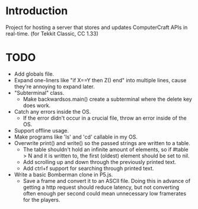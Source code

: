 # Introduction
Project for hosting a server that stores and updates ComputerCraft APIs in real-time. (for Tekkit Classic, CC 1.33)

# TODO
* Add globals file.
* Expand one-liners like "if X==Y then Z() end" into multiple lines, cause they're annoying to expand later.
* "Subterminal" class.
	* Make backwardsos.main() create a subterminal where the delete key does work.
* Catch any errors inside the OS.
	* If the error didn't occur in a crucial file, throw an error inside of the OS.
* Support offline usage.
* Make programs like 'ls' and 'cd' callable in my OS.
* Overwrite print() and write() so the passed strings are written to a table.
    * The table shouldn't hold an infinite amount of elements, so if #table > N and it is written to, the first (oldest) element should be set to nil.
    * Add scrolling up and down through the previously printed text.
    * Add ctrl+f support for searching through printed text.
* Write a basic Bomberman clone in P5.js.
    * Save a frame and convert it to an ASCII file.
        Doing this in advance of getting a http request should reduce latency, but not converting often enough per second could mean unnecessary low framerates for the players.
